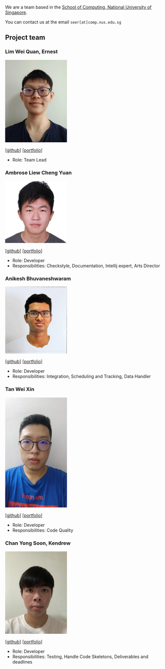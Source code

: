 We are a team based in the [School of Computing, National University of Singapore](http://www.comp.nus.edu.sg).

You can contact us at the email `seer[at]comp.nus.edu.sg`

## Project team

### Lim Wei Quan, Ernest

<img src="images/ernestlim8.png" width="200px">

[[github](https://github.com/ernestlim8)]
[[portfolio](http://ernestlim8.netlify.app/)]

* Role: Team Lead

### Ambrose Liew Cheng Yuan

<img src="images/morninglit.png" width="200px">

[[github](https://github.com/MorningLit)]
[[portfolio](https://ambroseliew.netlify.app/)]

* Role: Developer
* Responsibilities: Checkstyle, Documentation, Intellij expert, Arts Director

### Anikesh Bhuvaneshwaram

<img src="images/ebolaeater.png" width="200px">

[[github](https://github.com/Ebolaeater)]
[[portfolio](https://anikeshb.netlify.app)]

* Role: Developer
* Responsibilities: Integration, Scheduling and Tracking, Data Handler

### Tan Wei Xin

<img src="images/duckmoon99.png" width="200px">

[[github](github.com/duckmoon99/)]
[[portfolio](https://www.linkedin.com/in/tanweixin/)]

* Role: Developer
* Responsibilities: Code Quality

### Chan Yong Soon, Kendrew

<img src="images/kendrewchan.png" width="200px">

[[github](https://github.com/KendrewChan)] [[portfolio]([https://kendrewc.netlify.app](https://kendrewc.netlify.app/))]

* Role: Developer
* Responsibilities: Testing, Handle Code Skeletons, Deliverables and deadlines
